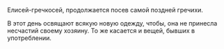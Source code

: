 Елисей-гречкосей, продолжается посев самой поздней гречихи.

В этот день освящают всякую новую одежду, чтобы, она не принесла несчастий своему хозяину. То же касается и вещей, бывших в употреблении.